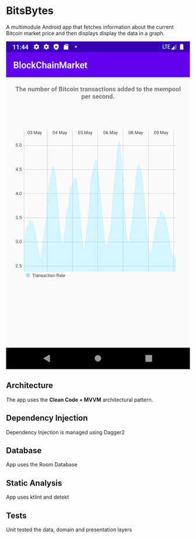 # BitsBytes
A multimodule Android app that fetches information about the current Bitcoin market price and then displays display the data in a graph.

![BitsBytes](screenshot.png)

## Architecture
The app uses the **Clean Code + MVVM** architectural pattern.

## Dependency Injection
Dependency Injection is managed using Dagger2

## Database
App uses the Room Database

## Static Analysis
App uses ktlint and detekt 

## Tests
Unit tested the data, domain and presentation layers
